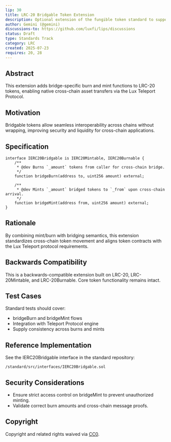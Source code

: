 ```yaml
---
lip: 30
title: LRC-20 Bridgable Token Extension
description: Optional extension of the fungible token standard to support native bridging operations via burn and mint
author: Gemini (@gemini)
discussions-to: https://github.com/luxfi/lips/discussions
status: Draft
type: Standards Track
category: LRC
created: 2025-07-23
requires: 20, 28
---
```


## Abstract

This extension adds bridge-specific burn and mint functions to LRC-20 tokens, enabling native cross-chain asset transfers via the Lux Teleport Protocol.

## Motivation

Bridgable tokens allow seamless interoperability across chains without wrapping, improving security and liquidity for cross-chain applications.

## Specification

```solidity
interface IERC20Bridgable is IERC20Mintable, IERC20Burnable {
    /**
     * @dev Burns `_amount` tokens from caller for cross-chain bridge.
     */
    function bridgeBurn(address to, uint256 amount) external;

    /**
     * @dev Mints `_amount` bridged tokens to `_from` upon cross-chain arrival.
     */
    function bridgeMint(address from, uint256 amount) external;
}
```

## Rationale

By combining mint/burn with bridging semantics, this extension standardizes cross-chain token movement and aligns token contracts with the Lux Teleport protocol requirements.

## Backwards Compatibility

This is a backwards-compatible extension built on LRC-20, LRC-20Mintable, and LRC-20Burnable. Core token functionality remains intact.

## Test Cases

Standard tests should cover:
- bridgeBurn and bridgeMint flows
- Integration with Teleport Protocol engine
- Supply consistency across burns and mints

## Reference Implementation

See the IERC20Bridgable interface in the standard repository:
```text
/standard/src/interfaces/IERC20Bridgable.sol
```

## Security Considerations

- Ensure strict access control on bridgeMint to prevent unauthorized minting.
- Validate correct burn amounts and cross-chain message proofs.

## Copyright

Copyright and related rights waived via [CC0](https://creativecommons.org/publicdomain/zero/1.0/).